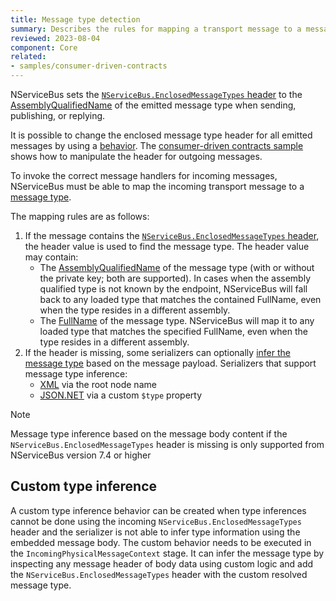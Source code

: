 ```yaml
---
title: Message type detection
summary: Describes the rules for mapping a transport message to a message type
reviewed: 2023-08-04
component: Core
related:
- samples/consumer-driven-contracts
---
```


NServiceBus sets the [`NServiceBus.EnclosedMessageTypes` header](/nservicebus/messaging/headers.md#serialization-headers-nservicebus-enclosedmessagetypes) to the [AssemblyQualifiedName](https://docs.microsoft.com/en-us/dotnet/api/system.type.assemblyqualifiedname) of the emitted message type when sending, publishing, or replying.

It is possible to change the enclosed message type header for all emitted messages by using a [behavior](/nservicebus/pipeline/manipulate-with-behaviors.md). The [consumer-driven contracts sample](/samples/consumer-driven-contracts) shows how to manipulate the header for outgoing messages.

To invoke the correct message handlers for incoming messages, NServiceBus must be able to map the incoming transport message to a [message type](/nservicebus/messaging/messages-events-commands.md).

The mapping rules are as follows:

1. If the message contains the [`NServiceBus.EnclosedMessageTypes` header](/nservicebus/messaging/headers.md#serialization-headers-nservicebus-enclosedmessagetypes), the header value is used to find the message type. The header value may contain:
   - The [AssemblyQualifiedName](https://docs.microsoft.com/en-us/dotnet/api/system.type.assemblyqualifiedname) of the message type (with or without the private key; both are supported). In cases when the assembly qualified type is not known by the endpoint, NServiceBus will fall back to any loaded type that matches the contained FullName, even when the type resides in a different assembly.
   - The [FullName](https://docs.microsoft.com/en-us/dotnet/api/system.type.fullname) of the message type. NServiceBus will map it to any loaded type that matches the specified FullName, even when the type resides in a different assembly.
1. If the header is missing, some serializers can optionally [infer the message type](/nservicebus/serialization/#security-message-type-inference) based on the message payload. Serializers that support message type inference:
   - [XML](/nservicebus/serialization/xml.md#inferring-message-type-from-root-node-name) via the root node name
   - [JSON.NET](/nservicebus/serialization/newtonsoft.md#inferring-message-type-from-type) via a custom `$type` property

> [!NOTE]
> Message type inference based on the message body content if the `NServiceBus.EnclosedMessageTypes` header is missing is only supported from NServiceBus version 7.4 or higher

## Custom type inference

A custom type inference behavior can be created when type inferences cannot be done using the incoming `NServiceBus.EnclosedMessageTypes` header and the serializer is not able to infer type information using the embedded message body.  The custom behavior needs to be executed in the `IncomingPhysicalMessageContext` stage. It can infer the message type by inspecting any message header of body data using custom logic and add the `NServiceBus.EnclosedMessageTypes` header with the custom resolved message type.
